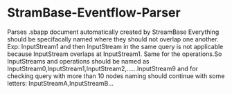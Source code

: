 # StramBase-Eventflow-Parser
Parses .sbapp document automatically created by StreamBase
Everything should be specifacally named where they should not overlap one another. 
Exp: InputStream1 and then InputStream in the same query is not applicable because InputStream overlaps at InputStream1. Same for the operations.So InputStreams and operations should be named as InputStream0,InputStream1,InputStream2,......InputStream9 and for checking query with more than 10 nodes naming should continue with some letters: InputStreamA,InputStreamB... 
